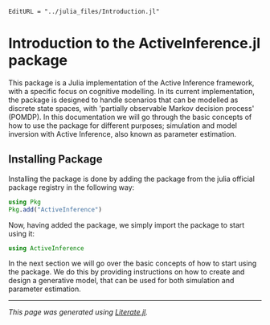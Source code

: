 ```@meta
EditURL = "../julia_files/Introduction.jl"
```

# Introduction to the ActiveInference.jl package

This package is a Julia implementation of the Active Inference framework, with a specific focus on cognitive modelling.
In its current implementation, the package is designed to handle scenarios that can be modelled as discrete state spaces, with 'partially observable Markov decision process' (POMDP).
In this documentation we will go through the basic concepts of how to use the package for different purposes; simulation and model inversion with Active Inference, also known as parameter estimation.

## Installing Package
Installing the package is done by adding the package from the julia official package registry in the following way:

```julia
using Pkg
Pkg.add("ActiveInference")
```

Now, having added the package, we simply import the package to start using it:

```julia
using ActiveInference
```

In the next section we will go over the basic concepts of how to start using the package. We do this by providing instructions on how to create and design a generative model, that can be used for both simulation and parameter estimation.

---

*This page was generated using [Literate.jl](https://github.com/fredrikekre/Literate.jl).*

